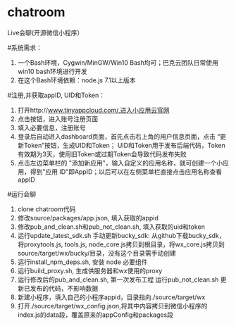 # chatroom
Live会聊(开源微信小程序）

#系统需求： 
1. 一个Bash环境，Cygwin/MinGW/Win10 Bash均可；巴克云团队日常使用win10 bash环境进行开发
2. 在这个Bash环境依赖：node.js 7.1以上版本

#注册,并获取appID, UID和Token：
1. 打开http://www.tinyappcloud.com/,进入小应用云官网 
2. 点击按钮，进入账号注册页面 
3. 填入必要信息，注册账号 
4. 登录后自动进入dashboard页面，首先点击右上角的用户信息页面，点击 “更新Token”按钮，生成UID和Token； UID和Token用于发布后端代码，Token有效期为3天，使用旧Token或过期Token会导致代码发布失败
5. 点击左边菜单栏的 "添加新应用"，输入自定义的应用名称，就可创建一个小应用，得到"应用 ID"即AppID；以后可以在左侧菜单栏直接点击应用名称查看appID

#运行会聊
 1. clone chatroom代码 
 2. 修改source/packages/app.json, 填入获取的appid 
 3. 修改pub_and_clean.sh和pub_not_clean.sh, 填入获取的uid和token
 4. 运行update_latest_sdk.sh 手动更新bucky_sdk: 从github下载bucky_sdk，将proxytools.js, tools.js, node_core.js拷贝到根目录，将wx_core.js拷贝到source/target/wx/bucky/目录，没有这个目录需手动创建 
 5. 运行install_npm_deps.sh, 安装 node 必要组件 
 6. 运行build_proxy.sh, 生成供服务器和wx使用的proxy 
 7. 运行修改后的pub_and_clean.sh, 第一次发布工程 运行pub_not_clean.sh 更新已发布的代码，不影响数据
 8. 新建小程序，填入自己的小程序appid，目录指向./source/target/wx 
 9. 打开./source/target/wx_config.json,将其中内容拷贝到微信小程序的index.js的data段，覆盖原来的appConfig和packages段
